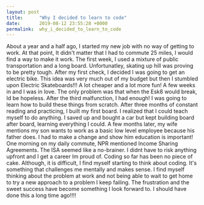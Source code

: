 ```yaml
---
layout: post
title:      "Why I decided to learn to code"
date:       2019-08-12 23:55:28 +0000
permalink:  why_i_decided_to_learn_to_code
---
```



About a year and a half ago, I started my new job with no way of getting to work. At that point, It didn't matter that I had to commute 25 miles, I would find a way to make it work. The first week, I used a mixture of public transportation and a long board. Unfortunatley, skating up hill was proving to be pretty tough. After my first check, I decided I was going to get an electric bike. This idea was very much out of my budget but then I stumbled upon Electric Skateboards!!! A lot cheaper and a lot more fun! A few weeks in and  I was in love. The only problem was that when the Esk8 would break, Id be hopeless. After the third malfunction, I had enough! I was going to learn how to build these things from scratch. After three months of constant reading and practicing, I built my first board. I realized that I could teach myself to do anything. I saved up and bought a car but kept building board after board, learning everything I could. A few months later, my wife mentions my son wants to work as a basic low level employee because his father does. I had to make a change and show him education is important! One morning on my daily commute, NPR mentioned Income Sharing Agreements. The ISA seemed like a no-brainer. I didnt have to risk anything upfront and I get a career Im proud of. Coding so far has been no piece of cake. Although, it is difficult, I find myself starting to think about coding. It's something that challenges me mentally and makes sense. I find myself thinking about the problem at work and not being able to wait to get home to try a new approach to a problem I keep failing. The frustration and the sweet success have become something I look forward to. I should have done this a long time ago!!!!

